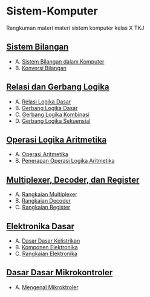 # Sistem-Komputer
Rangkuman materi materi sistem komputer kelas X TKJ

## [Sistem Bilangan](sistembilangan.md)
- A. [Sistem Bilangan dalam Komputer](sistembilangan.md)
- B. [Konversi Bilangan](konversi-bilangan.md)

## [Relasi dan Gerbang Logika](gerbang-logika.md)
- A. [Relasi Logika Dasar](relasi.md)
- B. [Gerbang Logika Dasar](gerbang-logika-dasar.md)
- C. [Gerbang Logika Kombinasi](gerbang-kombinasi.md)
- D. [Gerbang Logika Sekuensial](gerbang-sekuensial.md)

## [Operasi Logika Aritmetika](aritmatika.md)
- A. [Operasi Aritmetika](operasi-mtk.md)
- B. [Penerapan Operasi Logika Aritmetika](penerapan-operasi-logika-mtk.md)

## [Multiplexer, Decoder, dan Register](multipexer-decoder-register.md)
- A. [Rangkaian Multiplexer](multiplexer.md)
- B. [Rangkaian Decoder](decoder.md)
- C. [Rangkaian Register](register.md)

## [Elektronika Dasar](elektronika-dasar.md)
- A. [Dasar Dasar Kelistrikan](dasar-dasar-kelistrikan.md)
- B. [Komponen Elektronika](komponen-elektro.md)
- C. [Rangkaian Elektronika](rangkaian-elektro.md)

## [Dasar Dasar Mikrokontroler](dasar-dasar-mikroktroler.md)
- A. [Mengenal Mikroktroler](mengenal-mikroktroler)
